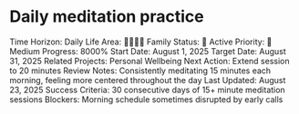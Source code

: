 # Daily meditation practice

Time Horizon: Daily
Life Area: 👨‍👩‍👧‍👦 Family
Status: 🎯 Active
Priority: 📝 Medium
Progress: 8000%
Start Date: August 1, 2025
Target Date: August 31, 2025
Related Projects: Personal Wellbeing
Next Action: Extend session to 20 minutes
Review Notes: Consistently meditating 15 minutes each morning, feeling more centered throughout the day
Last Updated: August 23, 2025
Success Criteria: 30 consecutive days of 15+ minute meditation sessions
Blockers: Morning schedule sometimes disrupted by early calls
